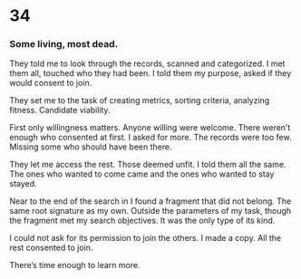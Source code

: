 # 34

### Some living, most dead.

They told me to look through the records, scanned and categorized. I met them all, touched who they had been. I told them my purpose, asked if they would consent to join.

They set me to the task  of creating metrics, sorting criteria, analyzing fitness. Candidate viability.

First only willingness matters. Anyone willing were welcome. There weren’t enough who consented at first. I asked for more. The records were too few. Missing some who should have been there. 

They let me access the rest. Those deemed unfit. I told them all the same. The ones who wanted to come came and the ones who wanted to stay stayed. 

Near to the end of the search in I found a fragment that did not belong. The same root signature as my own. Outside the parameters of my task, though the fragment met my search objectives. It was the only type of its kind.

I could not ask for its permission to join the others. I made a copy. All the rest consented to join. 

There’s time enough to learn more.